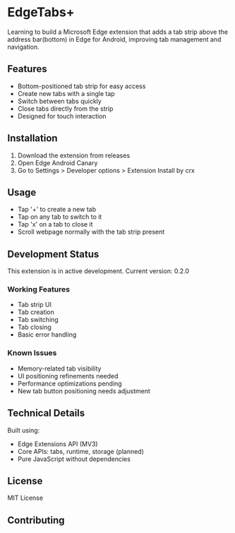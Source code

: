 # EdgeTabs+

Learning to build a Microsoft Edge extension that adds a tab strip above the address bar(bottom) in Edge for Android, improving tab management and navigation.

## Features

- Bottom-positioned tab strip for easy access
- Create new tabs with a single tap
- Switch between tabs quickly
- Close tabs directly from the strip
- Designed for touch interaction

## Installation

1. Download the extension from releases
2. Open Edge Android Canary
3. Go to Settings > Developer options > Extension Install by crx

## Usage

- Tap '+' to create a new tab
- Tap on any tab to switch to it
- Tap 'x' on a tab to close it
- Scroll webpage normally with the tab strip present

<!-- ## Current Limitations

- Tab strip only shows tabs that are loaded in memory
- After browser restart, only the last active tab is visible
- Some websites may experience scroll interaction issues -->

## Development Status

This extension is in active development. Current version: 0.2.0

### Working Features

- Tab strip UI
- Tab creation
- Tab switching
- Tab closing
- Basic error handling

### Known Issues

- Memory-related tab visibility
- UI positioning refinements needed
- Performance optimizations pending
- New tab button positioning needs adjustment

## Technical Details

Built using:

- Edge Extensions API (MV3)
- Core APIs: tabs, runtime, storage (planned)
- Pure JavaScript without dependencies

## License

MIT License

## Contributing

<!-- Issues and pull requests are welcome. Please check the [PROGRESS.md](PROGRESS.md) file for current development status and planned improvements. -->